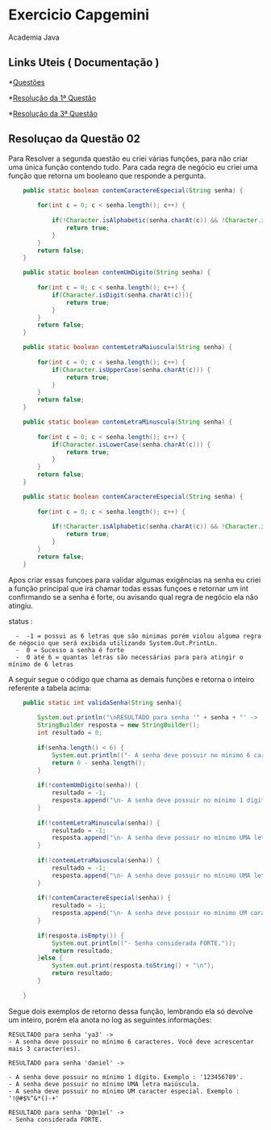 # Exercicio Capgemini
Academia Java

## Links Uteis ( Documentação )

*[Questões](https://github.com/dpmqueiroz/ExercicioCapgemini/blob/main/Questoes.md)

*[Resolução da 1ª Questão](https://github.com/dpmqueiroz/ExercicioCapgemini/blob/main/ResolucaoQuestao1.md)

*[Resolução da 3ª Questão](https://github.com/dpmqueiroz/ExercicioCapgemini/blob/main/ResolucaoQuestao2.md)

## Resoluçao da Questão 02

Para Resolver a segunda questão eu criei várias funções, para não criar uma única função contendo tudo. Para cada regra de negócio eu criei uma função que retorna um booleano que responde a pergunta.

~~~java
	public static boolean contemCaractereEspecial(String senha) {
		
		for(int c = 0; c < senha.length(); c++) {
			
			if(!Character.isAlphabetic(senha.charAt(c)) && !Character.isDigit(senha.charAt(c)) ) {
				return true;
			}
		}
		return false;
	}
~~~

~~~java
	public static boolean contemUmDigito(String senha) {
		
		for(int c = 0; c < senha.length(); c++) {
			if(Character.isDigit(senha.charAt(c))){
				return true;
			}
		}
		return false;
	}
~~~
~~~java
	public static boolean contemLetraMaiuscula(String senha) {
		
		for(int c = 0; c < senha.length(); c++) {
			if(Character.isUpperCase(senha.charAt(c))) {
				return true;
			}
		}
		return false;
	}
~~~
~~~java
	public static boolean contemLetraMinuscula(String senha) {
		
		for(int c = 0; c < senha.length(); c++) {
			if(Character.isLowerCase(senha.charAt(c))) {
				return true;
			}
		}
		return false;
	}
~~~
~~~java
	public static boolean contemCaractereEspecial(String senha) {
		
		for(int c = 0; c < senha.length(); c++) {
			
			if(!Character.isAlphabetic(senha.charAt(c)) && !Character.isDigit(senha.charAt(c)) ) {
				return true;
			}
		}
		return false;
	}
~~~

Apos criar essas funçoes para validar algumas exigências na senha eu criei a função principal que irá chamar todas essas funçoes e retornar um int confirmando se a senha é forte, ou avisando qual regra de negócio ela não atingiu.

status :

      -  -1 = possui as 6 letras que são minimas porém violou alguma regra de négocio que será exibida utilizando System.Out.PrintLn.
      -  0 = Sucesso a senha é forte
      -  0 até 6 = quantas letras são necessárias para para atingir o mínimo de 6 letras
      
A seguir segue o código que chama as demais funções e retorna o inteiro referente a tabela acima:

~~~java
	public static int validaSenha(String senha){
		
		System.out.println("\nRESULTADO para senha '" + senha + "' ->  ");
		StringBuilder resposta = new StringBuilder();
		int resultado = 0;
		
		if(senha.length() < 6) {
			System.out.println(("- A senha deve possuir no mínimo 6 caracteres. Você deve acrescentar mais " + (6 - senha.length()) + " caracter(es)."));
			return 6 - senha.length();	
		}
		
		if(!contemUmDigito(senha)) {
			resultado = -1;
			resposta.append("\n- A senha deve possuir no mínimo 1 dígito. Exemplo : '123456789'.");
		}
		
		if(!contemLetraMinuscula(senha)) {
			resultado = -1;
			resposta.append("\n- A senha deve possuir no mínimo UMA letra minúscula.");
		}
		
		if(!contemLetraMaiuscula(senha)) {
			resultado = -1;
			resposta.append("\n- A senha deve possuir no mínimo UMA letra maiúscula.");
		}
		
		if(!contemCaractereEspecial(senha)) {
			resultado = -1;
			resposta.append("\n- A senha deve possuir no mínimo UM caracter especial. Exemplo : '!@#$%^&*()-+'");
		}
		
		if(resposta.isEmpty()) {
			System.out.println(("- Senha considerada FORTE."));
			return resultado;
		}else {
			System.out.print(resposta.toString() + "\n");
			return resultado;
		}
		
	}
~~~

Segue dois exemplos de retorno dessa função, lembrando ela só devolve um inteiro, porém ela anota no log as seguintes informações:

	RESULTADO para senha 'ya3' ->  
	- A senha deve possuir no mínimo 6 caracteres. Você deve acrescentar mais 3 caracter(es).

	RESULTADO para senha 'daniel' ->  

	- A senha deve possuir no mínimo 1 dígito. Exemplo : '123456789'.
	- A senha deve possuir no mínimo UMA letra maiúscula.
	- A senha deve possuir no mínimo UM caracter especial. Exemplo : '!@#$%^&*()-+'

	RESULTADO para senha 'D@n1el' ->  
	- Senha considerada FORTE.


